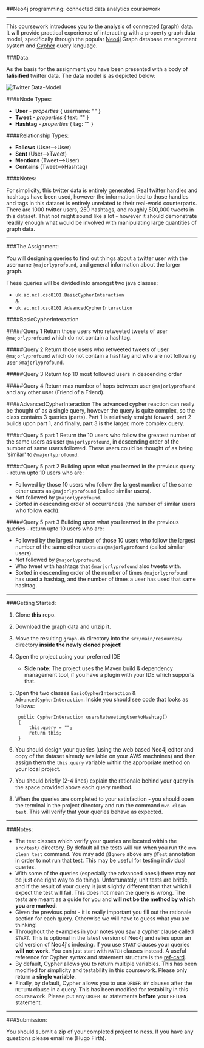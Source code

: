 ##Neo4j programming: connected data analytics coursework

----

This coursework introduces you to the analysis of connected (graph) data. It will provide practical experience of interacting with a property graph data model, specifically through the popular [Neo4j][1] Graph database management system and [Cypher][2] query language.

###Data:

As the basis for the assignment you have been presented with a body of **falisified** twitter data. The data model is as depicted below:

![Twitter Data-Model][3]

####Node Types:

* **User** -  _properties_ { username: "" }
* **Tweet** - _properties_ { text: "" }
* **Hashtag** - _properties_ { tag: "" }

####Relationship Types:

* **Follows** (User-->User)
* **Sent** (User-->Tweet)
* **Mentions** (Tweet-->User)
* **Contains** (Tweet-->Hashtag)

####Notes:

For simplicity, this twitter data is entirely generated. Real twitter handles and hashtags have been used, however the information tied to those handles and tags in this dataset is entirely unrelated to their real-world counterparts. There are 1000 twitter users, 250 hashtags, and roughly 500,000 tweets in this dataset. That not might sound like a lot - however it should demonstrate readily enough what would be involved with manipulating large quantities of graph data. 

----

###The Assignment: 

You will designing queries to find out things about a twitter user with the username `@majorlyprofound`, and general information about the larger graph.

These queries will be divided into amongst two java classes:

* `uk.ac.ncl.csc8101.BasicCypherInteraction`  
&
* `uk.ac.ncl.csc8101.AdvancedCypherInteraction`

####BasicCypherInteraction

#####Query 1
Return those users who retweeted tweets of user `@majorlyprofound` which do not contain a hashtag.

#####Query 2
Return those users who retweeted tweets of user `@majorlyprofound` which do not contain a hashtag and who are not following user `@majorlyprofound`.

#####Query 3
Return top 10 most followed users in descending order

#####Query 4
Return max number of hops between user `@majorlyprofound` and any other user (Friend of a Friend).


####AdvancedCypherInteraction
The advanced cypher reaction can really be thought of as a single query, however the query is quite complex, so the class contains 3 queries (parts). Part 1 is relatively straight forward, 
part 2 builds upon part 1, and finally, part 3 is the larger, more complex query.

#####Query 5 part 1
Return the 10 users who follow the greatest number of the same users as user `@majorlyprofound`, in descending order of the number of same users followed. These users could be thought of as being 'similar' to `@majorlyprofound`. 

#####Query 5 part 2
Building upon what you learned in the previous query - return upto 10 users who are:

* Followed by those 10 users who follow the largest number of the same other users as `@majorlyprofound` (called similar users).
* Not followed by `@majorlyprofound`.
* Sorted in descending order of occurrences (the number of similar users who follow each).

#####Query 5 part 3
Building upon what you learned in the previous queries - return upto 10 users who are:

* Followed by the largest number of those 10 users who follow the largest number of the same other users as `@majorlyprofound` (called similar users). 
* Not followed by `@majorlyprofound`.
* Who tweet with hashtags that `@marjorlyprofound` also tweets with.
* Sorted in descending order of the number of times `@majorlyprofound` has used a hashtag, and the number of times a user has used that same hashtag.

----

###Getting Started:

1. Clone **this** repo.
2. Download the [graph data][4] and unzip it.
3. Move the resulting `graph.db` directory into the `src/main/resources/` directory **inside the newly cloned project**!
4. Open the project using your preferred IDE
	* **Side note**: The project uses the Maven build & dependency management tool, if you have a plugin with your IDE which supports that.
5. Open the two classes `BasicCypherInteraction` & `AdvancedCypherInteraction`. Inside you should see code that looks as follows:

        public CypherInteraction usersRetweetingUserNoHashtag()
    	{
        	this.query = "";
        	return this;
    	}

6. You should design your queries (using the web based Neo4j editor and copy of the dataset already available on your AWS machnines) and then assign them the `this.query` variable within the appropriate method on your local project.
7. You should briefly (2-4 lines) explain the rationale behind your query in the space provided above each query method.
8. When the queries are completed to your satisfaction - you should open the terminal in the project directory and run the command `mvn clean test`. This will verify that your queries behave as expected.

----

###Notes:

* The test classes which verify your queries are located within the `src/test/` directory. By default all the tests will run when you run the `mvn clean test` command. You may add `@Ignore` above any `@Test` annotation in order to not run that test. This may be useful for testing individual queries.
* With some of the queries (especially the advanced ones!) there may not be just one right way to do things. Unfortunately, unit tests are brittle, and if the result of your query is just slightly different than that which I expect the test will fail. This does not mean the query is wrong. The tests are meant as a guide for you and **will not be the method by which you are marked**.
* Given the previous point - it is really important you fill out the rationale section for each query. Otherwise we will have to guess what you are thinking!
* Throughout the examples in your notes you saw a cypher clause called `START`. This is optional in the latest version of Neo4j and relies upon an old version of Neo4j's indexing. If you use `START` clauses your queries **will not work**. You can just start with `MATCH` clauses instead. A useful reference for Cypher syntax and statement structure is the [ref-card][5].
* By default, Cypher allows you to return multiple variables. This has been modified for simplicity and testability in this coursework. Please only return a **single variable**.
* Finally, by default, Cypher allows you to use `ORDER BY` clauses after the `RETURN` clause in a query. This has been modified for testability in this coursework. Please put any `ORDER BY` statements **before** your `RETURN` statement.

----

###Submission:

You should submit a zip of your completed project to ness. If you have any questions please email me (Hugo Firth).


[1]: http://www.neo4j.org/ "Neo4j"
[2]: http://docs.neo4j.org/chunked/stable/cypher-query-lang.html "Cypher documentation"
[3]: https://dl.dropboxusercontent.com/u/6430/TwitterDM.svg "TwitterDM"
[4]: https://dl.dropboxusercontent.com/u/6430/graph.db.zip "Graph data"
[5]: http://docs.neo4j.org/refcard/2.0/ "Cypher ref card"